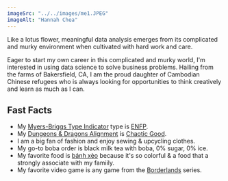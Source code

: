 ```yaml
---
imageSrc: "../../images/me1.JPEG"
imageAlt: "Hannah Chea"
---
```


Like a lotus flower, meaningful data analysis emerges from its complicated and murky environment when cultivated with hard work and care.

Eager to start my own career in this complicated and murky world, I'm interested in using data science to solve business problems. Hailing from the farms of Bakersfield, CA, I am the proud daughter of Cambodian Chinese refugees who is always looking for opportunities to think creatively and learn as much as I can.

## Fast Facts
- My <a href="https://en.wikipedia.org/wiki/Myers%E2%80%93Briggs_Type_Indicator">Myers-Briggs Type Indicator</a> type is <a href="https://www.16personalities.com/enfp-personality">ENFP</a>.
- My <a href="https://en.wikipedia.org/wiki/Alignment_(Dungeons_%26_Dragons)">Dungeons & Dragons Alignment</a> is <a href="http://easydamus.com/chaoticgood.html">Chaotic Good</a>.
- I am a big fan of fashion and enjoy sewing & upcycling clothes.
- My go-to boba order is black milk tea with boba, 0% sugar, 0% ice. 
- My favorite food is <a href='https://en.wikipedia.org/wiki/B%C3%A1nh_x%C3%A8o'>bánh xèo</a> because it's so colorful & a food that a strongly associate with my famiily.
- My favorite video game is any game from the <a href="https://borderlands.com/en-US/">Borderlands</a> series. 